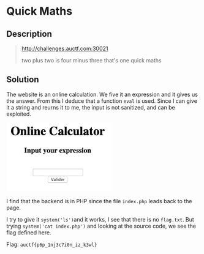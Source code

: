 # Quick Maths

## Description

> http://challenges.auctf.com:30021
>
> two plus two is four minus three that's one quick maths

## Solution

The website is an online calculation. We five it an expression and it gives us the answer. From this I deduce that a function `eval` is used. Since I can give it a string and reurns it to me, the input is not sanitized, and can be exploited.

![calculator](../images/calculator.png)

I find that the backend is in PHP since the file `index.php` leads back to the page.

I try to give it `system('ls')`and it works, I see that there is no `flag.txt`. But trying `system('cat index.php')` and looking at the source code, we see the flag defined here.

Flag: `auctf{p6p_1nj3c7i0n_iz_k3wl}`